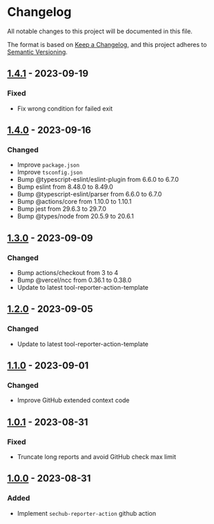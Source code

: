 # Changelog

All notable changes to this project will be documented in this file.

The format is based on [Keep a Changelog](https://keepachangelog.com/en/1.0.0/),
and this project adheres to [Semantic Versioning](https://semver.org/spec/v2.0.0.html).

## [1.4.1] - 2023-09-19

### Fixed

- Fix wrong condition for failed exit

## [1.4.0] - 2023-09-16

### Changed

- Improve `package.json`
- Improve `tsconfig.json`
- Bump @typescript-eslint/eslint-plugin from 6.6.0 to 6.7.0
- Bump eslint from 8.48.0 to 8.49.0
- Bump @typescript-eslint/parser from 6.6.0 to 6.7.0
- Bump @actions/core from 1.10.0 to 1.10.1
- Bump jest from 29.6.3 to 29.7.0
- Bump @types/node from 20.5.9 to 20.6.1

## [1.3.0] - 2023-09-09

### Changed

- Bump actions/checkout from 3 to 4
- Bump @vercel/ncc from 0.36.1 to 0.38.0
- Update to latest tool-reporter-action-template

## [1.2.0] - 2023-09-05

### Changed

- Update to latest tool-reporter-action-template

## [1.1.0] - 2023-09-01

### Changed

- Improve GitHub extended context code

## [1.0.1] - 2023-08-31

### Fixed

- Truncate long reports and avoid GitHub check max limit

## [1.0.0] - 2023-08-31

### Added

- Implement `sechub-reporter-action` github action

[Unreleased]: https://github.com/tvcsantos/sechub-reporter-action/compare/v1.4.1...main
[1.4.1]: https://github.com/tvcsantos/sechub-reporter-action/compare/v1.4.0...v1.4.1
[1.4.0]: https://github.com/tvcsantos/sechub-reporter-action/compare/v1.3.0...v1.4.0
[1.3.0]: https://github.com/tvcsantos/sechub-reporter-action/compare/v1.2.0...v1.3.0
[1.2.0]: https://github.com/tvcsantos/sechub-reporter-action/compare/v1.1.0...v1.2.0
[1.1.0]: https://github.com/tvcsantos/sechub-reporter-action/compare/v1.0.1...v1.1.0
[1.0.1]: https://github.com/tvcsantos/sechub-reporter-action/compare/v1.0.0...v1.0.1
[1.0.0]: https://github.com/tvcsantos/sechub-reporter-action/releases/tag/v1.0.0
